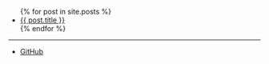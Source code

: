 <ul>
  {% for post in site.posts %}
  <li>
      <a href="{{ post.url }}">{{ post.title }}</a>
  </li>
 {% endfor %}
</ul>

*** 
<ul>
<li><a href="https://github.com/{{ site.github_username }}">GitHub</a></li>
</ul>
